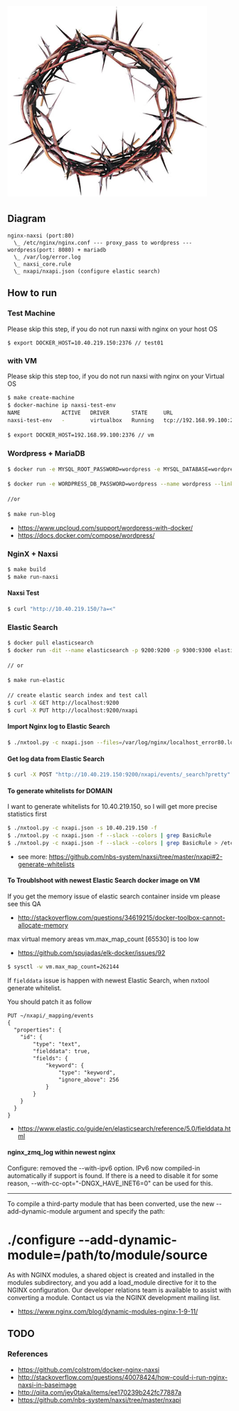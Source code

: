 # ![](assets/thorn-of-crown.jpg)

## Diagram

```
nginx-naxsi (port:80)
  \_ /etc/nginx/nginx.conf --- proxy_pass to wordpress --- wordpress(port: 8080) + mariadb
  \_ /var/log/error.log
  \_ naxsi_core.rule
  \_ nxapi/nxapi.json (configure elastic search)
```

## How to run

### Test Machine

Please skip this step, if you do not run naxsi with nginx on your host OS

```
$ export DOCKER_HOST=10.40.219.150:2376 // test01
```

### with VM

Please skip this step too, if you do not run naxsi with nginx on your Virtual OS

```bash
$ make create-machine
$ docker-machine ip naxsi-test-env
NAME             ACTIVE   DRIVER       STATE     URL                         SWARM   DOCKER    ERRORS
naxsi-test-env   -        virtualbox   Running   tcp://192.168.99.100:2376           v1.12.4

$ export DOCKER_HOST=192.168.99.100:2376 // vm
```

### Wordpress + MariaDB

```bash
$ docker run -e MYSQL_ROOT_PASSWORD=wordpress -e MYSQL_DATABASE=wordpress --name wordpressdb -v "$PWD/db":/var/lib/mysql -d mariadb:latest

$ docker run -e WORDPRESS_DB_PASSWORD=wordpress --name wordpress --link wordpressdb:mysql -p 8080:80 -v "$PWD/html":/var/www/html -d wordpress

//or

$ make run-blog
```

- https://www.upcloud.com/support/wordpress-with-docker/
- https://docs.docker.com/compose/wordpress/

### NginX + Naxsi

```bash
$ make build
$ make run-naxsi
```

#### Naxsi Test

```bash
$ curl "http://10.40.219.150/?a=<"
```

### Elastic Search

```bash
$ docker pull elasticsearch
$ docker run -dit --name elasticsearch -p 9200:9200 -p 9300:9300 elasticsearch

// or

$ make run-elastic

// create elastic search index and test call
$ curl -X GET http://localhost:9200
$ curl -X PUT http://localhost:9200/nxapi
```

#### Import Nginx log to Elastic Search

```bash
$ ./nxtool.py -c nxapi.json --files=/var/log/nginx/localhost_error80.log
```

#### Get log data from Elastic Search

```bash
$ curl -X POST "http://10.40.219.150:9200/nxapi/events/_search?pretty" -d {}
```

#### To generate whitelists for DOMAIN
I want to generate whitelists for 10.40.219.150, so I will get more precise statistics first

```bash
$ ./nxtool.py -c nxapi.json -s 10.40.219.150 -f
$ ./nxtool.py -c nxapi.json -f --slack --colors | grep BasicRule
$ ./nxtool.py -c nxapi.json -f --slack --colors | grep BasicRule > /etc/nginx/custom.rules
```

- see more: https://github.com/nbs-system/naxsi/tree/master/nxapi#2-generate-whitelists

#### To Troublshoot with newest Elastic Search docker image on VM
If you get the memory issue of elastic search container inside vm please see this QA
- http://stackoverflow.com/questions/34619215/docker-toolbox-cannot-allocate-memory

max virtual memory areas vm.max_map_count [65530] is too low
- https://github.com/spujadas/elk-docker/issues/92

```bash
$ sysctl -w vm.max_map_count=262144
```

If `fielddata` issue is happen with newest Elastic Search, when nxtool generate whitelist.

You should patch it as follow
```
PUT ~/nxapi/_mapping/events
{
  "properties": {
    "id": {
        "type": "text",
        "fielddata": true,
        "fields": {
            "keyword": {
                "type": "keyword",
                "ignore_above": 256
            }
        }
    }
  }
}
```
- https://www.elastic.co/guide/en/elasticsearch/reference/5.0/fielddata.html

#### nginx_zmq_log within newest nginx

Configure: removed the --with-ipv6 option. IPv6 now compiled-in automatically if support is found. If there is a need to disable it for some reason, --with-cc-opt="-DNGX_HAVE_INET6=0" can be used for this.

---

To compile a third-party module that has been converted, use the new --add-dynamic-module argument and specify the path:

# ./configure --add-dynamic-module=/path/to/module/source
As with NGINX modules, a shared object is created and installed in the modules subdirectory, and you add a load_module directive for it to the NGINX configuration. Our developer relations team is available to assist with converting a module. Contact us via the NGINX development mailing list.

- https://www.nginx.com/blog/dynamic-modules-nginx-1-9-11/

## TODO


### References
- https://github.com/colstrom/docker-nginx-naxsi
- http://stackoverflow.com/questions/40078424/how-could-i-run-nginx-naxsi-in-baseimage
- http://qiita.com/jey0taka/items/ee170239b242fc77887a
- https://github.com/nbs-system/naxsi/tree/master/nxapi
